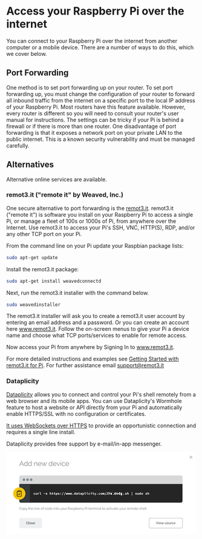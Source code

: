 # Access your Raspberry Pi over the internet

You can connect to your Raspberry Pi over the internet from another computer or a mobile device. There are a number of ways to do this, which we cover below. 

## Port Forwarding

One method is to set port forwarding up on your router. To set port forwarding up, you must change the configuration of your router to forward all inbound traffic from the internet on a specific port to the local IP address of your Raspberry Pi. Most routers have this feature available. However, every router is different so you will need to consult your router's user manual for instructions. The settings can be tricky if your Pi is behind a firewall or if there is more than one router. One disadvantage of port forwarding is that it exposes a network port on your private LAN to the public internet. This is a known security vulnerability and must be managed carefully.

## Alternatives

Alternative online services are available.

### remot3.it ("remote it" by Weaved, Inc.)

One secure alternative to port forwarding is the [remot3.it](https://www.remot3.it). remot3.it ("remote it") is software you install on your Raspberry Pi to access a single Pi, or manage a fleet of 100s or 1000s of Pi, from anywhere over the Internet. Use remot3.it to access your Pi's SSH, VNC, HTTP(S), RDP, and/or any other TCP port on your Pi.

From the command line on your Pi update your Raspbian package lists:

```bash
sudo apt-get update
```

Install the remot3.it package:

```bash
sudo apt-get install weavedconnectd
```

Next, run the remot3.it installer with the command below.

```bash
sudo weavedinstaller
```

The remot3.it installer will ask you to create a remot3.it user account by entering an email address and a password.  Or you can create an account here www.remot3.it.  Follow the on-screen menus to give your Pi a device name and choose what TCP ports/services to enable for remote access.

Now access your Pi from anywhere by Signing In to www.remot3.it.

For more detailed instructions and examples see [Getting Started with remot3.it for Pi](http://forum.weaved.com/t/how-to-get-started-with-remot3-it-for-pi/1029).  For further assistance email support@remot3.it

### Dataplicity

[Dataplicity](https://dataplicity.com) allows you to connect and control your Pi's shell remotely from a web browser and its mobile apps. You can use Dataplicity's Wormhole feature to host a website or API directly from your Pi and automatically enable HTTPS/SSL with no configuration or certificates.

[It uses WebSockets over HTTPS](https://docs.dataplicity.com/docs/how-it-works) to provide an opportunistic connection and requires a single line install.

Dataplicity provides free support by e-mail/in-app messenger. 

[![Adding a device on Dataplicity](images/dataplicity-add-new-device.png)](https://dataplicity.com)
